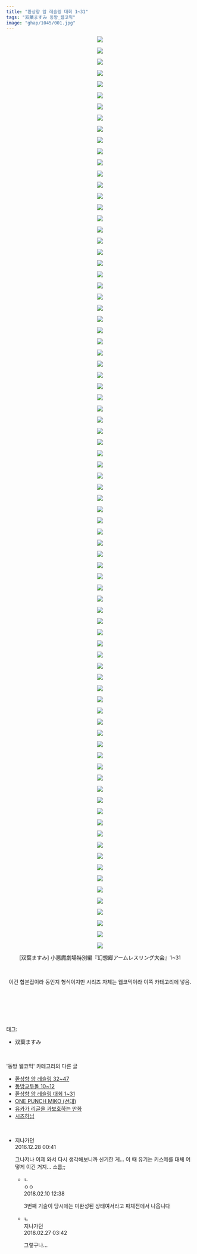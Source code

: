```yaml
---
title: "환상향 암 레슬링 대회 1~31"
tags: "双葉ますみ 동방_웹코믹"
image: "ghap/1045/001.jpg"
---
```

<div class="article">
<p style="text-align: center; clear: none; float: none;"><img src="{{ site.nasurl }}/ghap/1045/001.jpg"/></p>
<p style="text-align: center; clear: none; float: none;"><img src="{{ site.nasurl }}/ghap/1045/002.jpg"/></p>
<p style="text-align: center; clear: none; float: none;"><img src="{{ site.nasurl }}/ghap/1045/003.jpg"/></p>
<p style="text-align: center; clear: none; float: none;"><img src="{{ site.nasurl }}/ghap/1045/004.jpg"/></p>
<p style="text-align: center; clear: none; float: none;"><img src="{{ site.nasurl }}/ghap/1045/005.jpg"/></p>
<p style="text-align: center; clear: none; float: none;"><img src="{{ site.nasurl }}/ghap/1045/006.jpg"/></p>
<p style="text-align: center; clear: none; float: none;"><img src="{{ site.nasurl }}/ghap/1045/007.jpg"/></p>
<p style="text-align: center; clear: none; float: none;"><img src="{{ site.nasurl }}/ghap/1045/008.jpg"/></p>
<p style="text-align: center; clear: none; float: none;"><img src="{{ site.nasurl }}/ghap/1045/009.jpg"/></p>
<p style="text-align: center; clear: none; float: none;"><img src="{{ site.nasurl }}/ghap/1045/010.jpg"/></p>
<p style="text-align: center; clear: none; float: none;"><img src="{{ site.nasurl }}/ghap/1045/011.jpg"/></p>
<p style="text-align: center; clear: none; float: none;"><img src="{{ site.nasurl }}/ghap/1045/012.jpg"/></p>
<p style="text-align: center; clear: none; float: none;"><img src="{{ site.nasurl }}/ghap/1045/013.jpg"/></p>
<p style="text-align: center; clear: none; float: none;"><img src="{{ site.nasurl }}/ghap/1045/014.jpg"/></p>
<p style="text-align: center; clear: none; float: none;"><img src="{{ site.nasurl }}/ghap/1045/015.jpg"/></p>
<p style="text-align: center; clear: none; float: none;"><img src="{{ site.nasurl }}/ghap/1045/016.jpg"/></p>
<p style="text-align: center; clear: none; float: none;"><img src="{{ site.nasurl }}/ghap/1045/017.jpg"/></p>
<p style="text-align: center; clear: none; float: none;"><img src="{{ site.nasurl }}/ghap/1045/018.jpg"/></p>
<p style="text-align: center; clear: none; float: none;"><img src="{{ site.nasurl }}/ghap/1045/019.jpg"/></p>
<p style="text-align: center; clear: none; float: none;"><img src="{{ site.nasurl }}/ghap/1045/020.jpg"/></p>
<p style="text-align: center; clear: none; float: none;"><img src="{{ site.nasurl }}/ghap/1045/021.jpg"/></p>
<p style="text-align: center; clear: none; float: none;"><img src="{{ site.nasurl }}/ghap/1045/022.jpg"/></p>
<p style="text-align: center; clear: none; float: none;"><img src="{{ site.nasurl }}/ghap/1045/023.jpg"/></p>
<p style="text-align: center; clear: none; float: none;"><img src="{{ site.nasurl }}/ghap/1045/024.jpg"/></p>
<p style="text-align: center; clear: none; float: none;"><img src="{{ site.nasurl }}/ghap/1045/025.jpg"/></p>
<p style="text-align: center; clear: none; float: none;"><img src="{{ site.nasurl }}/ghap/1045/026.jpg"/></p>
<p style="text-align: center; clear: none; float: none;"><img src="{{ site.nasurl }}/ghap/1045/027.jpg"/></p>
<p style="text-align: center; clear: none; float: none;"><img src="{{ site.nasurl }}/ghap/1045/028.jpg"/></p>
<p style="text-align: center; clear: none; float: none;"><img src="{{ site.nasurl }}/ghap/1045/029.jpg"/></p>
<p style="text-align: center; clear: none; float: none;"><img src="{{ site.nasurl }}/ghap/1045/030.jpg"/></p>
<p style="text-align: center; clear: none; float: none;"><img src="{{ site.nasurl }}/ghap/1045/031.jpg"/></p>
<p style="text-align: center; clear: none; float: none;"><img src="{{ site.nasurl }}/ghap/1045/032.jpg"/></p>
<p style="text-align: center; clear: none; float: none;"><img src="{{ site.nasurl }}/ghap/1045/033.jpg"/></p>
<p style="text-align: center; clear: none; float: none;"><img src="{{ site.nasurl }}/ghap/1045/034.jpg"/></p>
<p style="text-align: center; clear: none; float: none;"><img src="{{ site.nasurl }}/ghap/1045/035.jpg"/></p>
<p style="text-align: center; clear: none; float: none;"><img src="{{ site.nasurl }}/ghap/1045/036.jpg"/></p>
<p style="text-align: center; clear: none; float: none;"><img src="{{ site.nasurl }}/ghap/1045/037.jpg"/></p>
<p style="text-align: center; clear: none; float: none;"><img src="{{ site.nasurl }}/ghap/1045/038.jpg"/></p>
<p style="text-align: center; clear: none; float: none;"><img src="{{ site.nasurl }}/ghap/1045/039.jpg"/></p>
<p style="text-align: center; clear: none; float: none;"><img src="{{ site.nasurl }}/ghap/1045/040.jpg"/></p>
<p style="text-align: center; clear: none; float: none;"><img src="{{ site.nasurl }}/ghap/1045/041.jpg"/></p>
<p style="text-align: center; clear: none; float: none;"><img src="{{ site.nasurl }}/ghap/1045/042.jpg"/></p>
<p style="text-align: center; clear: none; float: none;"><img src="{{ site.nasurl }}/ghap/1045/043.jpg"/></p>
<p style="text-align: center; clear: none; float: none;"><img src="{{ site.nasurl }}/ghap/1045/044.jpg"/></p>
<p style="text-align: center; clear: none; float: none;"><img src="{{ site.nasurl }}/ghap/1045/045.jpg"/></p>
<p style="text-align: center; clear: none; float: none;"><img src="{{ site.nasurl }}/ghap/1045/046.jpg"/></p>
<p style="text-align: center; clear: none; float: none;"><img src="{{ site.nasurl }}/ghap/1045/047.jpg"/></p>
<p style="text-align: center; clear: none; float: none;"><img src="{{ site.nasurl }}/ghap/1045/048.jpg"/></p>
<p style="text-align: center; clear: none; float: none;"><img src="{{ site.nasurl }}/ghap/1045/049.jpg"/></p>
<p style="text-align: center; clear: none; float: none;"><img src="{{ site.nasurl }}/ghap/1045/050.jpg"/></p>
<p style="text-align: center; clear: none; float: none;"><img src="{{ site.nasurl }}/ghap/1045/051.jpg"/></p>
<p style="text-align: center; clear: none; float: none;"><img src="{{ site.nasurl }}/ghap/1045/052.jpg"/></p>
<p style="text-align: center; clear: none; float: none;"><img src="{{ site.nasurl }}/ghap/1045/053.jpg"/></p>
<p style="text-align: center; clear: none; float: none;"><img src="{{ site.nasurl }}/ghap/1045/054.jpg"/></p>
<p style="text-align: center; clear: none; float: none;"><img src="{{ site.nasurl }}/ghap/1045/055.jpg"/></p>
<p style="text-align: center; clear: none; float: none;"><img src="{{ site.nasurl }}/ghap/1045/056.jpg"/></p>
<p style="text-align: center; clear: none; float: none;"><img src="{{ site.nasurl }}/ghap/1045/057.jpg"/></p>
<p style="text-align: center; clear: none; float: none;"><img src="{{ site.nasurl }}/ghap/1045/058.jpg"/></p>
<p style="text-align: center; clear: none; float: none;"><img src="{{ site.nasurl }}/ghap/1045/059.jpg"/></p>
<p style="text-align: center; clear: none; float: none;"><img src="{{ site.nasurl }}/ghap/1045/060.jpg"/></p>
<p style="text-align: center; clear: none; float: none;"><img src="{{ site.nasurl }}/ghap/1045/061.jpg"/></p>
<p style="text-align: center; clear: none; float: none;"><img src="{{ site.nasurl }}/ghap/1045/062.jpg"/></p>
<p style="text-align: center; clear: none; float: none;"><img src="{{ site.nasurl }}/ghap/1045/063.jpg"/></p>
<p style="text-align: center; clear: none; float: none;"><img src="{{ site.nasurl }}/ghap/1045/064.jpg"/></p>
<p style="text-align: center; clear: none; float: none;"><img src="{{ site.nasurl }}/ghap/1045/065.jpg"/></p>
<p style="text-align: center; clear: none; float: none;"><img src="{{ site.nasurl }}/ghap/1045/066.jpg"/></p>
<p style="text-align: center; clear: none; float: none;"><img src="{{ site.nasurl }}/ghap/1045/067.jpg"/></p>
<p style="text-align: center; clear: none; float: none;"><img src="{{ site.nasurl }}/ghap/1045/068.jpg"/></p>
<p style="text-align: center; clear: none; float: none;"><img src="{{ site.nasurl }}/ghap/1045/069.jpg"/></p>
<p style="text-align: center; clear: none; float: none;"><img src="{{ site.nasurl }}/ghap/1045/070.jpg"/></p>
<p style="text-align: center; clear: none; float: none;"><img src="{{ site.nasurl }}/ghap/1045/071.jpg"/></p>
<p style="text-align: center; clear: none; float: none;"><img src="{{ site.nasurl }}/ghap/1045/072.jpg"/></p>
<p style="text-align: center; clear: none; float: none;"><img src="{{ site.nasurl }}/ghap/1045/073.jpg"/></p>
<p style="text-align: center; clear: none; float: none;"><img src="{{ site.nasurl }}/ghap/1045/074.jpg"/></p>
<p style="text-align: center; clear: none; float: none;"><img src="{{ site.nasurl }}/ghap/1045/075.jpg"/></p>
<p style="text-align: center; clear: none; float: none;"><img src="{{ site.nasurl }}/ghap/1045/076.jpg"/></p>
<p style="text-align: center; clear: none; float: none;"><img src="{{ site.nasurl }}/ghap/1045/077.jpg"/></p>
<p style="text-align: center; clear: none; float: none;"><img src="{{ site.nasurl }}/ghap/1045/078.jpg"/></p>
<p style="text-align: center; clear: none; float: none;"><img src="{{ site.nasurl }}/ghap/1045/079.jpg"/></p>
<p style="text-align: center; clear: none; float: none;"><img src="{{ site.nasurl }}/ghap/1045/080.jpg"/></p>
<p style="text-align: center; clear: none; float: none;"><img src="{{ site.nasurl }}/ghap/1045/081.jpg"/></p>
<p style="text-align: center; clear: none; float: none;"><img src="{{ site.nasurl }}/ghap/1045/082.jpg"/></p>
<p style="text-align: center; clear: none; float: none;">[双葉ますみ] 小悪魔劇場特別編『幻想郷アームレスリング大会』1~31</p>
<p style="text-align: center; clear: none; float: none;"><br/></p>
<p style="text-align: center; clear: none; float: none;">이건 합본집이라 동인지 형식이지만 시리즈 자체는 웹코믹이라 이쪽 카테고리에 넣음.</p>
<p style="text-align: center; clear: none; float: none;"><br/></p>
<p><br/></p>
</div><br/>
<div class="tagTrail">
<p>태그: </p>
<ul>
<li>双葉ますみ</li>
</ul>
</div><br/>
<div class="another">
<p>'동방 웹코믹' 카테고리의 다른 글</p>
<ul>
<li><a href="/2016-07-24-ghap_1060">환상향 암 레슬링 32~47</a></li>
<li><a href="/2016-07-24-ghap_1055">동방교두돌 10~12</a></li>
<li><a href="/2016-07-23-ghap_1045">환상향 암 레슬링 대회 1~31</a></li>
<li><a href="/2016-07-23-ghap_1028">ONE PUNCH MIKO (선대)</a></li>
<li><a href="/2016-07-23-ghap_1027">유카가 리글을 과보호하는 만화</a></li>
<li><a href="/2016-07-22-ghap_1006">시즈하님</a></li>
</ul>
</div><br/>
<div class="cb_module cb_fluid">
<div class="cb_wrt cb_profile">
<div class="comment">
<ul>
<li class="cb_thumb_off" id="comment14878405">
<div class="cb_comment_area">
<div class="cb_info_area">
<div class="cb_section">
<span class="cb_nick_name">지나가던</span>
</div>
<div class="cb_section">
<span class="cb_date">2016.12.28 00:41 </span>
</div>
</div>
<div class="cb_dsc_comment">
<p class="cb_dsc">
											그나저나 이제 와서 다시 생각해보니까 신기한 게... 이 때 유기는 키스메를 대체 어떻게 이긴 거지... 소름;;
										</p>
</div>
<ul>
<li class="cb_thumb_off" id="comment15196692">
<span class="cb_bu_subnode">ㄴ</span>
<div class="cb_comment_area">
<div class="cb_info_area">
<div class="cb_section">
<span class="cb_nick_name">ㅇㅇ</span>
</div>
<div class="cb_section">
<span class="cb_date">2018.02.10 12:38 </span>
</div>
</div>
<div class="cb_dsc_comment">
<p class="cb_dsc">
																3번째 기술이 당시에는 미완성된 상태여서라고 파체전에서 나옵니다
															</p>
</div>
</div>
</li>
<li class="cb_thumb_off" id="comment15207726">
<span class="cb_bu_subnode">ㄴ</span>
<div class="cb_comment_area">
<div class="cb_info_area">
<div class="cb_section">
<span class="cb_nick_name">지나가던</span>
</div>
<div class="cb_section">
<span class="cb_date">2018.02.27 03:42 </span>
</div>
</div>
<div class="cb_dsc_comment">
<p class="cb_dsc">
																그렇구나...
															</p>
</div>
</div>
</li>
</ul>
</div></li>
</ul>
</div>
</div><!-- commentList close -->
</div><br/>
